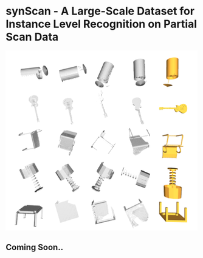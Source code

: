 # synScan - A Large-Scale Dataset for Instance Level Recognition on Partial Scan Data
![](images/synscan4.png)
## Coming Soon..
